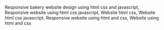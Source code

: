 Responsive bakery website design using html css and javascript, Responsive website using html css javascript, Website html css, Website html css javascript, Responsive website using html and css, Website using html and css
